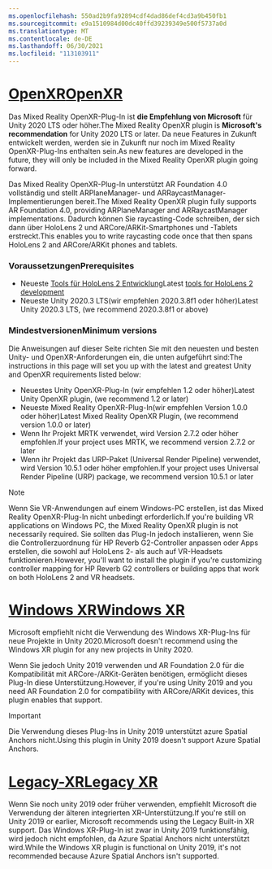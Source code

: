 ```yaml
---
ms.openlocfilehash: 550ad2b9fa92894cdf4dad86def4cd3a9b450fb1
ms.sourcegitcommit: e9a1510984d00dc40ffd39239349e500f5737a0d
ms.translationtype: MT
ms.contentlocale: de-DE
ms.lasthandoff: 06/30/2021
ms.locfileid: "113103911"
---
```

# <a name="openxr"></a>[<span data-ttu-id="35900-101">OpenXR</span><span class="sxs-lookup"><span data-stu-id="35900-101">OpenXR</span></span>](#tab/openxr)

<span data-ttu-id="35900-102">Das Mixed Reality OpenXR-Plug-In ist **die Empfehlung von Microsoft** für Unity 2020 LTS oder höher.</span><span class="sxs-lookup"><span data-stu-id="35900-102">The Mixed Reality OpenXR plugin is **Microsoft's recommendation** for Unity 2020 LTS or later.</span></span> <span data-ttu-id="35900-103">Da neue Features in Zukunft entwickelt werden, werden sie in Zukunft nur noch im Mixed Reality OpenXR-Plug-Ins enthalten sein.</span><span class="sxs-lookup"><span data-stu-id="35900-103">As new features are developed in the future, they will only be included in the Mixed Reality OpenXR plugin going forward.</span></span>

<span data-ttu-id="35900-104">Das Mixed Reality OpenXR-Plug-In unterstützt AR Foundation 4.0 vollständig und stellt ARPlaneManager- und ARRaycastManager-Implementierungen bereit.</span><span class="sxs-lookup"><span data-stu-id="35900-104">The Mixed Reality OpenXR plugin fully supports AR Foundation 4.0, providing ARPlaneManager and ARRaycastManager implementations.</span></span> <span data-ttu-id="35900-105">Dadurch können Sie raycasting-Code schreiben, der sich dann über HoloLens 2 und ARCore/ARKit-Smartphones und -Tablets erstreckt.</span><span class="sxs-lookup"><span data-stu-id="35900-105">This enables you to write raycasting code once that then spans HoloLens 2 and ARCore/ARKit phones and tablets.</span></span>

### <a name="prerequisites"></a><span data-ttu-id="35900-106">Voraussetzungen</span><span class="sxs-lookup"><span data-stu-id="35900-106">Prerequisites</span></span> 

* <span data-ttu-id="35900-107">Neueste [Tools für HoloLens 2 Entwicklung](../../../install-the-tools.md?tabs=unity#installation-checklist)</span><span class="sxs-lookup"><span data-stu-id="35900-107">Latest [tools for HoloLens 2 development](../../../install-the-tools.md?tabs=unity#installation-checklist)</span></span>
* <span data-ttu-id="35900-108">Neueste Unity 2020.3 LTS(wir empfehlen 2020.3.8f1 oder höher)</span><span class="sxs-lookup"><span data-stu-id="35900-108">Latest Unity 2020.3 LTS, (we recommend 2020.3.8f1 or above)</span></span>

### <a name="minimum-versions"></a><span data-ttu-id="35900-109">Mindestversionen</span><span class="sxs-lookup"><span data-stu-id="35900-109">Minimum versions</span></span>

<span data-ttu-id="35900-110">Die Anweisungen auf dieser Seite richten Sie mit den neuesten und besten Unity- und OpenXR-Anforderungen ein, die unten aufgeführt sind:</span><span class="sxs-lookup"><span data-stu-id="35900-110">The instructions in this page will set you up with the latest and greatest Unity and OpenXR requirements listed below:</span></span>

* <span data-ttu-id="35900-111">Neuestes Unity OpenXR-Plug-In (wir empfehlen 1.2 oder höher)</span><span class="sxs-lookup"><span data-stu-id="35900-111">Latest Unity OpenXR plugin, (we recommend 1.2 or later)</span></span>
* <span data-ttu-id="35900-112">Neueste Mixed Reality OpenXR-Plug-In(wir empfehlen Version 1.0.0 oder höher)</span><span class="sxs-lookup"><span data-stu-id="35900-112">Latest Mixed Reality OpenXR Plugin, (we recommend version 1.0.0 or later)</span></span>
* <span data-ttu-id="35900-113">Wenn Ihr Projekt MRTK verwendet, wird Version 2.7.2 oder höher empfohlen.</span><span class="sxs-lookup"><span data-stu-id="35900-113">If your project uses MRTK, we recommend version 2.7.2 or later</span></span>
* <span data-ttu-id="35900-114">Wenn ihr Projekt das URP-Paket (Universal Render Pipeline) verwendet, wird Version 10.5.1 oder höher empfohlen.</span><span class="sxs-lookup"><span data-stu-id="35900-114">If your project uses Universal Render Pipeline (URP) package, we recommend version 10.5.1 or later</span></span>

<!-- ![Screenshot of the open xr unity basic sample running on a HoloLens](../../images/openxr-example.png) -->

> [!NOTE]
> <span data-ttu-id="35900-115">Wenn Sie VR-Anwendungen auf einem Windows-PC erstellen, ist das Mixed Reality OpenXR-Plug-In nicht unbedingt erforderlich.</span><span class="sxs-lookup"><span data-stu-id="35900-115">If you're building VR applications on Windows PC, the Mixed Reality OpenXR plugin is not necessarily required.</span></span> <span data-ttu-id="35900-116">Sie sollten das Plug-In jedoch installieren, wenn Sie die Controllerzuordnung für HP Reverb G2-Controller anpassen oder Apps erstellen, die sowohl auf HoloLens 2- als auch auf VR-Headsets funktionieren.</span><span class="sxs-lookup"><span data-stu-id="35900-116">However, you'll want to install the plugin if you're customizing controller mapping for HP Reverb G2 controllers or building apps that work on both HoloLens 2 and VR headsets.</span></span>

# <a name="windows-xr"></a>[<span data-ttu-id="35900-117">Windows XR</span><span class="sxs-lookup"><span data-stu-id="35900-117">Windows XR</span></span>](#tab/windowsxr)

<span data-ttu-id="35900-118">Microsoft empfiehlt nicht die Verwendung des Windows XR-Plug-Ins für neue Projekte in Unity 2020.</span><span class="sxs-lookup"><span data-stu-id="35900-118">Microsoft doesn't recommend using the Windows XR plugin for any new projects in Unity 2020.</span></span>

<span data-ttu-id="35900-119">Wenn Sie jedoch Unity 2019 verwenden und AR Foundation 2.0 für die Kompatibilität mit ARCore-/ARKit-Geräten benötigen, ermöglicht dieses Plug-In diese Unterstützung.</span><span class="sxs-lookup"><span data-stu-id="35900-119">However, if you're using Unity 2019 and you need AR Foundation 2.0 for compatibility with ARCore/ARKit devices, this plugin enables that support.</span></span>

> [!IMPORTANT]
> <span data-ttu-id="35900-120">Die Verwendung dieses Plug-Ins in Unity 2019 unterstützt azure Spatial Anchors nicht.</span><span class="sxs-lookup"><span data-stu-id="35900-120">Using this plugin in Unity 2019 doesn't support Azure Spatial Anchors.</span></span> 

# <a name="legacy-xr"></a>[<span data-ttu-id="35900-121">Legacy-XR</span><span class="sxs-lookup"><span data-stu-id="35900-121">Legacy XR</span></span>](#tab/legacy)

<span data-ttu-id="35900-122">Wenn Sie noch unity 2019 oder früher verwenden, empfiehlt Microsoft die Verwendung der älteren integrierten XR-Unterstützung.</span><span class="sxs-lookup"><span data-stu-id="35900-122">If you're still on Unity 2019 or earlier, Microsoft recommends using the Legacy Built-in XR support.</span></span> <span data-ttu-id="35900-123">Das Windows XR-Plug-In ist zwar in Unity 2019 funktionsfähig, wird jedoch nicht empfohlen, da Azure Spatial Anchors nicht unterstützt wird.</span><span class="sxs-lookup"><span data-stu-id="35900-123">While the Windows XR plugin is functional on Unity 2019, it's not recommended because Azure Spatial Anchors isn't supported.</span></span>